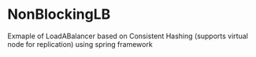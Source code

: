 # NonBlockingLB

Exmaple of LoadABalancer based on Consistent Hashing (supports virtual node for replication) using spring framework
